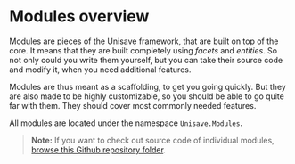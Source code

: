 # Modules overview

Modules are pieces of the Unisave framework, that are built on top of the core. It means that they are built completely using *facets* and *entities*. So not only could you write them yourself, but you can take their source code and modify it, when you need additional features.

Modules are thus meant as a scaffolding, to get you going quickly. But they are also made to be highly customizable, so you should be able to go quite far with them. They should cover most commonly needed features.

All modules are located under the namespace `Unisave.Modules`.

> **Note:** If you want to check out source code of individual modules, [browse this Github repository folder](https://github.com/Jirka-Mayer/UnisaveFramework/tree/master/UnisaveFramework/Modules).
